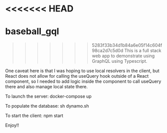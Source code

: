 <<<<<<< HEAD
=======
# baseball_gql
>>>>>>> 5283f33b34d1b84a6e05f14c604f98ca2d7c5d0d
This is a full stack web app to demonstrate using GraphQL using Typescript.

One caveat here is that I was hoping to use local resolvers in the client, but React does not allow for calling the useQuery hook outside of a React component, so I needed to add logic inside the component to call useQuery there and also manage local state there.

To launch the server:
docker-compose up

To populate the database:
sh dynamo.sh

To start the client:
npm start

Enjoy!!
